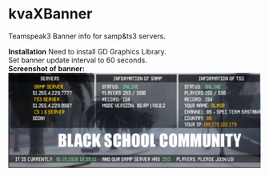 # kvaXBanner
Teamspeak3 Banner info for samp&ts3 servers.

<b>Installation</b>
Need to install GD Graphics Library.<br>
Set banner update interval to 60 seconds.<br>
 <b>Screenshot of banner:</b>
 <br />
![Alt text](screenshot.png "Banner")
